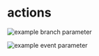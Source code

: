 # actions

![example branch parameter](https://github.com/github/docs/actions/workflows/main.yml/badge.svg?branch=main)

![example event parameter](https://github.com/github/docs/actions/workflows/main.yml/badge.svg?event=push)
